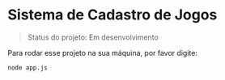 # Sistema de Cadastro de Jogos

> Status do projeto: Em desenvolvimento

Para rodar esse projeto na sua máquina, por favor digite:


````
node app.js
````
